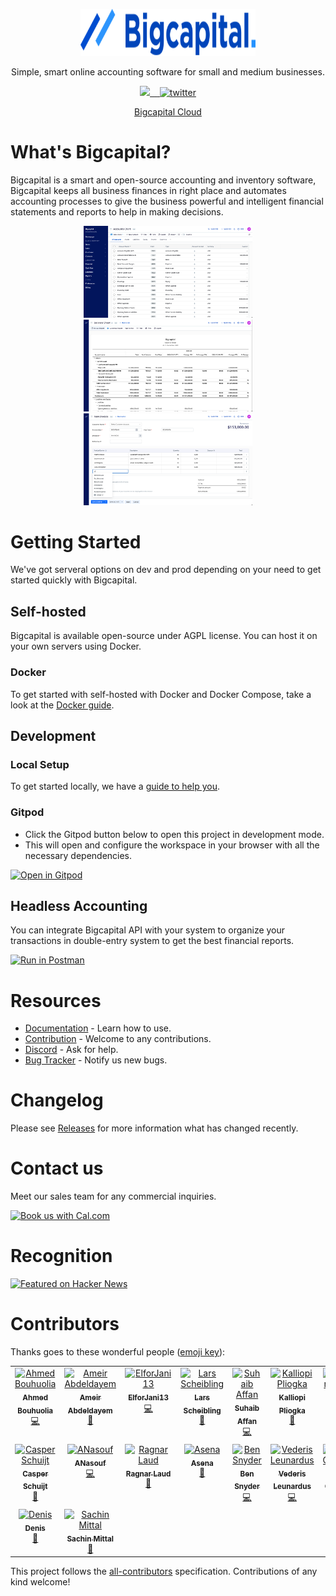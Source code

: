 <p align="center">
  <p align="center">
    <a href="https://bigcapital.app" target="_blank">
      <img src="https://raw.githubusercontent.com/abouolia/blog/main/public/bigcapital.svg" alt="Bigcapital" width="280" height="75">
    </a>
  </p>
  <p align="center">
    Simple, smart online accounting software for small and medium businesses.
  </p>

  <p align="center">
    <a href="https://github.com/bigcapitalhq/bigcapital/commits/develop">
      <img src="https://img.shields.io/github/commit-activity/m/bigcapitalhq/bigcapital/develop" />
    </a>
    <a href="https://discord.com/invite/c8nPBJafeb">
      <img src="https://img.shields.io/discord/1066514716752625725?label=Discord" alt="" />
    </a>
    <a href="https://github.com/bigcapitalhq/bigcapital/graphs/contributors">
      <img src="https://img.shields.io/github/contributors/bigcapitalhq/bigcapital" alt="" />
    </a>
    <a href="https://github.com/bigcapitalhq/bigcapital/blob/develop/LICENSE">
      <img src="https://img.shields.io/github/license/bigcapitalhq/bigcapital" alt="" />
    </a>
    <a href="https://twitter.com/bigcapitalhq"> 
      <img src="https://img.shields.io/twitter/follow/bigcapitalhq?style=social" alt="twitter" />
    </a>
  </p>

  <p align="center">
    <a href="https://my.bigcapital.app">Bigcapital Cloud</a>
  </p>
</p>

# What's Bigcapital?

Bigcapital is a smart and open-source accounting and inventory software, Bigcapital keeps all business finances in right place and automates accounting processes to give the business powerful and intelligent financial statements and reports to help in making decisions.

<p align="center">
  <img src="https://raw.githubusercontent.com/abouolia/blog/main/public/screenshot-2.png" width="270">
  <img src="https://raw.githubusercontent.com/abouolia/blog/main/public/screenshot-1.png" width="270">
  <img src="https://raw.githubusercontent.com/abouolia/blog/main/public/screenshot-3.png" width="270">
</p>

# Getting Started

We've got serveral options on dev and prod depending on your need to get started quickly with Bigcapital.

## Self-hosted 

Bigcapital is available open-source under AGPL license. You can host it on your own servers using Docker.

### Docker

To get started with self-hosted with Docker and Docker Compose, take a look at the [Docker guide](https://docs.bigcapital.app/deployment/docker).

## Development

### Local Setup

To get started locally, we have a [guide to help you](https://github.com/bigcapitalhq/bigcapital/blob/develop/CONTRIBUTING.md).

### Gitpod

- Click the Gitpod button below to open this project in development mode.
- This will open and configure the workspace in your browser with all the necessary dependencies.

[![Open in Gitpod](https://gitpod.io/button/open-in-gitpod.svg)](https://gitpod.io/new/#https://github.com/bigcapitalhq/bigcapital)

## Headless Accounting

You can integrate Bigcapital API with your system to organize your transactions in double-entry system to get the best financial reports.

[![Run in Postman](https://run.pstmn.io/button.svg)](https://www.postman.com/bigcapital/workspace/bigcapital-api)

# Resources

- [Documentation](https://docs.bigcapital.app/) - Learn how to use.
- [Contribution](https://github.com/bigcapitalhq/bigcapital/blob/develop/CONTRIBUTING.md) - Welcome to any contributions.
- [Discord](https://discord.com/invite/c8nPBJafeb) - Ask for help.
- [Bug Tracker](https://github.com/bigcapitalhq/bigcapital/issues) - Notify us new bugs.

# Changelog

Please see [Releases](https://github.com/bigcapitalhq/bigcapital/releases) for more information what has changed recently.

# Contact us

Meet our sales team for any commercial inquiries.

<a target="_blank" href="https://cal.com/ahmed-bouhuolia-ekk3ph/30min"><img src="https://cal.com/book-with-cal-dark.svg" alt="Book us with Cal.com"></a>

# Recognition

<a href="https://news.ycombinator.com/item?id=36118990">
  <img
    style="width: 250px; height: 54px;" width="250" height="54"
    alt="Featured on Hacker News"
    src="https://hackernews-badge.vercel.app/api?id=36118990"
  />
</a>

# Contributors

Thanks goes to these wonderful people ([emoji key](https://allcontributors.org/docs/en/emoji-key)):

<!-- ALL-CONTRIBUTORS-LIST:START - Do not remove or modify this section -->
<!-- prettier-ignore-start -->
<!-- markdownlint-disable -->
<table>
  <tbody>
    <tr>
      <td align="center" valign="top" width="14.28%"><a href="https://github.com/abouolia"><img src="https://avatars.githubusercontent.com/u/2197422?v=4?s=100" width="100px;" alt="Ahmed Bouhuolia"/><br /><sub><b>Ahmed Bouhuolia</b></sub></a><br /><a href="https://github.com/bigcapitalhq/bigcapital/commits?author=abouolia" title="Code">💻</a></td>
      <td align="center" valign="top" width="14.28%"><a href="http://ameir.net"><img src="https://avatars.githubusercontent.com/u/374330?v=4?s=100" width="100px;" alt="Ameir Abdeldayem"/><br /><sub><b>Ameir Abdeldayem</b></sub></a><br /><a href="https://github.com/bigcapitalhq/bigcapital/issues?q=author%3Aameir" title="Bug reports">🐛</a></td>
      <td align="center" valign="top" width="14.28%"><a href="https://github.com/elforjani13"><img src="https://avatars.githubusercontent.com/u/39470382?v=4?s=100" width="100px;" alt="ElforJani13"/><br /><sub><b>ElforJani13</b></sub></a><br /><a href="https://github.com/bigcapitalhq/bigcapital/commits?author=elforjani13" title="Code">💻</a></td>
      <td align="center" valign="top" width="14.28%"><a href="https://scheibling.se"><img src="https://avatars.githubusercontent.com/u/24367830?v=4?s=100" width="100px;" alt="Lars Scheibling"/><br /><sub><b>Lars Scheibling</b></sub></a><br /><a href="https://github.com/bigcapitalhq/bigcapital/issues?q=author%3Ascheibling" title="Bug reports">🐛</a></td>
      <td align="center" valign="top" width="14.28%"><a href="https://github.com/suhaibaffan"><img src="https://avatars.githubusercontent.com/u/18115937?v=4?s=100" width="100px;" alt="Suhaib Affan"/><br /><sub><b>Suhaib Affan</b></sub></a><br /><a href="https://github.com/bigcapitalhq/bigcapital/commits?author=suhaibaffan" title="Code">💻</a></td>
      <td align="center" valign="top" width="14.28%"><a href="https://github.com/KalliopiPliogka"><img src="https://avatars.githubusercontent.com/u/81677549?v=4?s=100" width="100px;" alt="Kalliopi Pliogka"/><br /><sub><b>Kalliopi Pliogka</b></sub></a><br /><a href="https://github.com/bigcapitalhq/bigcapital/issues?q=author%3AKalliopiPliogka" title="Bug reports">🐛</a></td>
      <td align="center" valign="top" width="14.28%"><a href="https://me.kochie.io"><img src="https://avatars.githubusercontent.com/u/10809884?v=4?s=100" width="100px;" alt="Robert Koch"/><br /><sub><b>Robert Koch</b></sub></a><br /><a href="https://github.com/bigcapitalhq/bigcapital/commits?author=kochie" title="Code">💻</a></td>
    </tr>
    <tr>
      <td align="center" valign="top" width="14.28%"><a href="http://cschuijt.nl"><img src="https://avatars.githubusercontent.com/u/5460015?v=4?s=100" width="100px;" alt="Casper Schuijt"/><br /><sub><b>Casper Schuijt</b></sub></a><br /><a href="https://github.com/bigcapitalhq/bigcapital/issues?q=author%3Acschuijt" title="Bug reports">🐛</a></td>
      <td align="center" valign="top" width="14.28%"><a href="https://github.com/ANasouf"><img src="https://avatars.githubusercontent.com/u/19536487?v=4?s=100" width="100px;" alt="ANasouf"/><br /><sub><b>ANasouf</b></sub></a><br /><a href="https://github.com/bigcapitalhq/bigcapital/commits?author=ANasouf" title="Code">💻</a></td>
      <td align="center" valign="top" width="14.28%"><a href="https://ragnarlaud.dev"><img src="https://avatars.githubusercontent.com/u/3042904?v=4?s=100" width="100px;" alt="Ragnar Laud"/><br /><sub><b>Ragnar Laud</b></sub></a><br /><a href="https://github.com/bigcapitalhq/bigcapital/issues?q=author%3Axprnio" title="Bug reports">🐛</a></td>
      <td align="center" valign="top" width="14.28%"><a href="https://github.com/asenawritescode"><img src="https://avatars.githubusercontent.com/u/67445192?v=4?s=100" width="100px;" alt="Asena"/><br /><sub><b>Asena</b></sub></a><br /><a href="https://github.com/bigcapitalhq/bigcapital/issues?q=author%3Aasenawritescode" title="Bug reports">🐛</a></td>
      <td align="center" valign="top" width="14.28%"><a href="https://snyder.tech"><img src="https://avatars.githubusercontent.com/u/707567?v=4?s=100" width="100px;" alt="Ben Snyder"/><br /><sub><b>Ben Snyder</b></sub></a><br /><a href="https://github.com/bigcapitalhq/bigcapital/commits?author=benpsnyder" title="Code">💻</a></td>
      <td align="center" valign="top" width="14.28%"><a href="http://vederis.id"><img src="https://avatars.githubusercontent.com/u/13505006?v=4?s=100" width="100px;" alt="Vederis Leunardus"/><br /><sub><b>Vederis Leunardus</b></sub></a><br /><a href="https://github.com/bigcapitalhq/bigcapital/commits?author=cloudsbird" title="Code">💻</a></td>
      <td align="center" valign="top" width="14.28%"><a href="http://www.pivoten.com"><img src="https://avatars.githubusercontent.com/u/104120598?v=4?s=100" width="100px;" alt="Chris Cantrell"/><br /><sub><b>Chris Cantrell</b></sub></a><br /><a href="https://github.com/bigcapitalhq/bigcapital/issues?q=author%3Accantrell72" title="Bug reports">🐛</a></td>
    </tr>
    <tr>
      <td align="center" valign="top" width="14.28%"><a href="https://github.com/oleynikd"><img src="https://avatars.githubusercontent.com/u/3976868?v=4?s=100" width="100px;" alt="Denis"/><br /><sub><b>Denis</b></sub></a><br /><a href="https://github.com/bigcapitalhq/bigcapital/issues?q=author%3Aoleynikd" title="Bug reports">🐛</a></td>
      <td align="center" valign="top" width="14.28%"><a href="https://myself.vercel.app/"><img src="https://avatars.githubusercontent.com/u/42431274?v=4?s=100" width="100px;" alt="Sachin Mittal"/><br /><sub><b>Sachin Mittal</b></sub></a><br /><a href="https://github.com/bigcapitalhq/bigcapital/issues?q=author%3Amittalsam98" title="Bug reports">🐛</a></td>
    </tr>
  </tbody>
</table>

<!-- markdownlint-restore -->
<!-- prettier-ignore-end -->

<!-- ALL-CONTRIBUTORS-LIST:END -->

This project follows the [all-contributors](https://github.com/all-contributors/all-contributors) specification. Contributions of any kind welcome!
